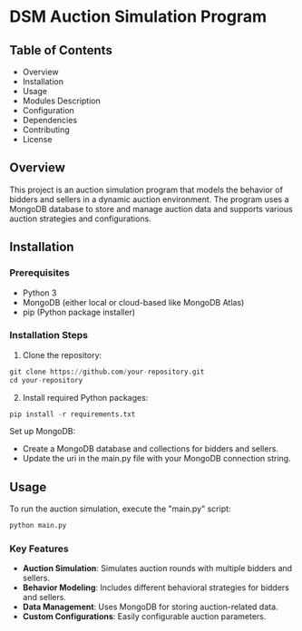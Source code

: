 # DSM Auction Simulation Program

## Table of Contents
* Overview
* Installation
* Usage
* Modules Description
* Configuration
* Dependencies
* Contributing
* License



## Overview
This project is an auction simulation program that models the behavior of bidders and sellers in a dynamic auction environment. The program uses a MongoDB database to store and manage auction data and supports various auction strategies and configurations.

## Installation
### Prerequisites
* Python 3
* MongoDB (either local or cloud-based like MongoDB Atlas)
* pip (Python package installer)

### Installation Steps
1. Clone the repository:
```python
git clone https://github.com/your-repository.git
cd your-repository
```
2. Install required Python packages:
```python
pip install -r requirements.txt
```
Set up MongoDB:
* Create a MongoDB database and collections for bidders and sellers.
* Update the uri in the main.py file with your MongoDB connection string.

## Usage
To run the auction simulation, execute the "main.py" script:
```python
python main.py
```

### Key Features
* **Auction Simulation**: Simulates auction rounds with multiple bidders and sellers.
* **Behavior Modeling**: Includes different behavioral strategies for bidders and sellers.
* **Data Management**: Uses MongoDB for storing auction-related data.
* **Custom Configurations**: Easily configurable auction parameters.
